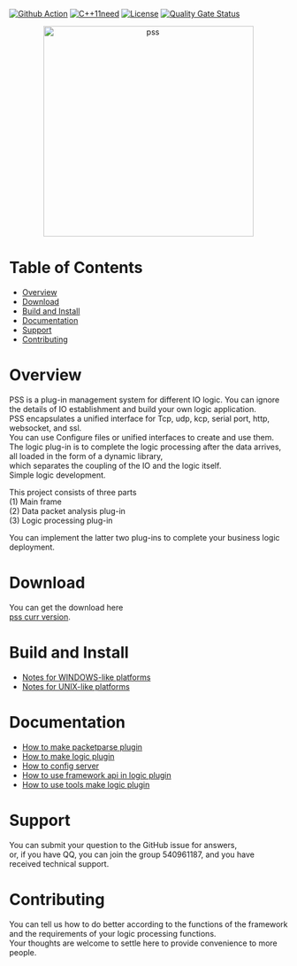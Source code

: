 [![Github Action](https://github.com/freeeyes/PSS_alpha_test/workflows/PSS_ASIO_CMake/badge.svg)](https://github.com/freeeyes/PSS_alpha_test/actions)
[![C++11need](https://img.shields.io/badge/language-C%2B%2B11-blue.svg)](https://isocpp.org)
[![License](https://img.shields.io/github/license/OpenArkStudio/PSS_ASIO.svg?colorB=f48041&style=flat-square)](https://opensource.org/licenses/gpl-license)
[![Quality Gate Status](https://sonarcloud.io/api/project_badges/measure?project=ArkNX_PSS_ASIO&metric=alert_status)](https://sonarcloud.io/dashboard?id=ArkNX_PSS_ASIO)  

<p align="center"><img src="https://raw.githubusercontent.com/freeeyes/PSS/gh-pages/_images/pss.svg?sanitize=true" alt="pss" width="380"/></p>

Table of Contents
=================

 - [Overview](#overview)
 - [Download](#download)
 - [Build and Install](#build-and-install)
 - [Documentation](#documentation)
 - [Support](#support)
 - [Contributing](#contributing)

Overview
========

PSS is a plug-in management system for different IO logic. You can ignore the details of IO establishment and build your own logic application.  
PSS encapsulates a unified interface for Tcp, udp, kcp, serial port, http, websocket, and ssl.  
You can use Configure files or unified interfaces to create and use them.  
The logic plug-in is to complete the logic processing after the data arrives,  
all loaded in the form of a dynamic library,  
which separates the coupling of the IO and the logic itself.  
Simple logic development.  

This project consists of three parts  
(1) Main frame  
(2) Data packet analysis plug-in  
(3) Logic processing plug-in  

You can implement the latter two plug-ins to complete your business logic deployment.  

Download
========
You can get the download here  
[pss curr version](https://github.com/ArkNX/PSS_ASIO/releases/).

Build and Install
=================
 * [Notes for WINDOWS-like platforms](NOTES-WINDOWS.md)  
 * [Notes for UNIX-like platforms](NOTES-LINUX.md)  

Documentation
=============
 * [How to make packetparse plugin](md/How_to_make_packetparse_plugin.md)
 * [How to make logic plugin](md/How_to_make_logic_plugin.md)
 * [How to config server](md/How_to_config_server.md)
 * [How to use framework api in logic plugin](md/How_to_use_framework_api_in_logic_plugin.md)
 * [How to use tools make logic plugin](md/How_use_tools_make_logic_plugin.md) 

Support
=======
You can submit your question to the GitHub issue for answers,  
or, if you have QQ, you can join the group 540961187, and you have received technical support.

Contributing
============
You can tell us how to do better according to the functions of the framework and the requirements of your logic processing functions.  
Your thoughts are welcome to settle here to provide convenience to more people.  

